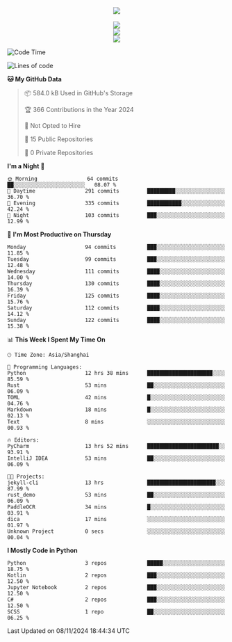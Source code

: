 <div align="center">
  <img src="https://readme-typing-svg.demolab.com?font=Zhi+Mang+Xing&size=40&pause=1000&color=000000&center=true&vCenter=true&lines=Baymax%E5%B0%8F%E6%8C%AF;Hello%20World"/><br/>
  <br/>
  <img src="https://skillicons.dev/icons?i=java,kotlin,python,c,cpp,html,css,javascript" /><br/>
  <img src="https://skillicons.dev/icons?i=spring,vue,pytorch,maven,gradle,mysql,sqlite,linux" /><br/>
  <img src="https://skillicons.dev/icons?i=idea,pycharm,webstorm,androidstudio,vscode,git,vim,md" /><br/>
</div>

<!--START_SECTION:waka-->
![Code Time](http://img.shields.io/badge/Code%20Time-397%20hrs%2016%20mins-blue)

![Lines of code](https://img.shields.io/badge/From%20Hello%20World%20I%27ve%20Written-5.3%20million%20lines%20of%20code-blue)

**🐱 My GitHub Data** 

> 📦 584.0 kB Used in GitHub's Storage 
 > 
> 🏆 366 Contributions in the Year 2024
 > 
> 🚫 Not Opted to Hire
 > 
> 📜 15 Public Repositories 
 > 
> 🔑 0 Private Repositories 
 > 
**I'm a Night 🦉** 

```text
🌞 Morning                64 commits          ██░░░░░░░░░░░░░░░░░░░░░░░   08.07 % 
🌆 Daytime                291 commits         █████████░░░░░░░░░░░░░░░░   36.70 % 
🌃 Evening                335 commits         ███████████░░░░░░░░░░░░░░   42.24 % 
🌙 Night                  103 commits         ███░░░░░░░░░░░░░░░░░░░░░░   12.99 % 
```
📅 **I'm Most Productive on Thursday** 

```text
Monday                   94 commits          ███░░░░░░░░░░░░░░░░░░░░░░   11.85 % 
Tuesday                  99 commits          ███░░░░░░░░░░░░░░░░░░░░░░   12.48 % 
Wednesday                111 commits         ████░░░░░░░░░░░░░░░░░░░░░   14.00 % 
Thursday                 130 commits         ████░░░░░░░░░░░░░░░░░░░░░   16.39 % 
Friday                   125 commits         ████░░░░░░░░░░░░░░░░░░░░░   15.76 % 
Saturday                 112 commits         ████░░░░░░░░░░░░░░░░░░░░░   14.12 % 
Sunday                   122 commits         ████░░░░░░░░░░░░░░░░░░░░░   15.38 % 
```


📊 **This Week I Spent My Time On** 

```text
🕑︎ Time Zone: Asia/Shanghai

💬 Programming Languages: 
Python                   12 hrs 38 mins      █████████████████████░░░░   85.59 % 
Rust                     53 mins             ██░░░░░░░░░░░░░░░░░░░░░░░   06.09 % 
TOML                     42 mins             █░░░░░░░░░░░░░░░░░░░░░░░░   04.76 % 
Markdown                 18 mins             █░░░░░░░░░░░░░░░░░░░░░░░░   02.13 % 
Text                     8 mins              ░░░░░░░░░░░░░░░░░░░░░░░░░   00.93 % 

🔥 Editors: 
PyCharm                  13 hrs 52 mins      ███████████████████████░░   93.91 % 
IntelliJ IDEA            53 mins             ██░░░░░░░░░░░░░░░░░░░░░░░   06.09 % 

🐱‍💻 Projects: 
jekyll-cli               13 hrs              ██████████████████████░░░   87.99 % 
rust_demo                53 mins             ██░░░░░░░░░░░░░░░░░░░░░░░   06.09 % 
PaddleOCR                34 mins             █░░░░░░░░░░░░░░░░░░░░░░░░   03.91 % 
dica                     17 mins             ░░░░░░░░░░░░░░░░░░░░░░░░░   01.97 % 
Unknown Project          0 secs              ░░░░░░░░░░░░░░░░░░░░░░░░░   00.04 % 
```

**I Mostly Code in Python** 

```text
Python                   3 repos             █████░░░░░░░░░░░░░░░░░░░░   18.75 % 
Kotlin                   2 repos             ███░░░░░░░░░░░░░░░░░░░░░░   12.50 % 
Jupyter Notebook         2 repos             ███░░░░░░░░░░░░░░░░░░░░░░   12.50 % 
C#                       2 repos             ███░░░░░░░░░░░░░░░░░░░░░░   12.50 % 
SCSS                     1 repo              ██░░░░░░░░░░░░░░░░░░░░░░░   06.25 % 
```




 Last Updated on 08/11/2024 18:44:34 UTC
<!--END_SECTION:waka-->





